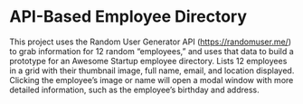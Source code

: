 # API-Based Employee Directory
 
This project uses the Random User Generator API (https://randomuser.me/) to grab information for 12 random “employees,” and uses that data to build a prototype for an Awesome Startup employee directory. Lists 12 employees in a grid with their thumbnail image, full name, email, and location displayed. Clicking the employee’s image or name will open a modal window with more detailed information, such as the employee’s birthday and address.
